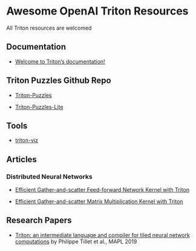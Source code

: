 # Awesome OpenAI Triton Resources
All Triton resources are welcomed


## Documentation
* [Welcome to Triton’s documentation!](https://triton-lang.org)

## Triton Puzzles Github Repo

* [Triton-Puzzles](https://github.com/srush/Triton-Puzzles/tree/main)

* [Triton-Puzzles-Lite](https://github.com/SiriusNEO/Triton-Puzzles-Lite)


## Tools

* [triton-viz](https://github.com/Deep-Learning-Profiling-Tools/triton-viz)


## Articles

### Distributed Neural Networks
* [Efficient Gather-and-scatter Feed-forward Network Kernel with Triton](https://xenshinu.github.io/triton_gather_scatter_FFN/)

* [Efficient Gather-and-scatter Matrix Multiplication Kernel with Triton](https://xenshinu.github.io/triton_gather_scatter/)

## Research Papers

* [Triton: an intermediate language and compiler for tiled neural network computations](https://dl.acm.org/doi/10.1145/3315508.3329973) by Philippe Tillet et al., MAPL 2019
